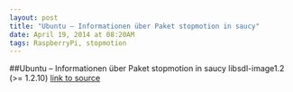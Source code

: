 ```yaml
---
layout: post
title: "Ubuntu – Informationen über Paket stopmotion in saucy"
date: April 19, 2014 at 08:20AM
tags: RaspberryPi, stopmotion
---
```

##Ubuntu – Informationen über Paket stopmotion in saucy
libsdl-image1.2 (&gt;= 1.2.10)
[link to source](http://ift.tt/RwVn0I) 
